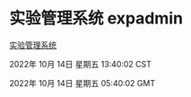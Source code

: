# 实验管理系统 expadmin
[实验管理系统](http://27.19.33.125:56808/expadmin-782313d2-e1b1-4ea7-932e-3a55e6a1a4d0/)

2022年 10月 14日 星期五 13:40:02 CST

2022年 10月 14日 星期五 05:40:02 GMT
